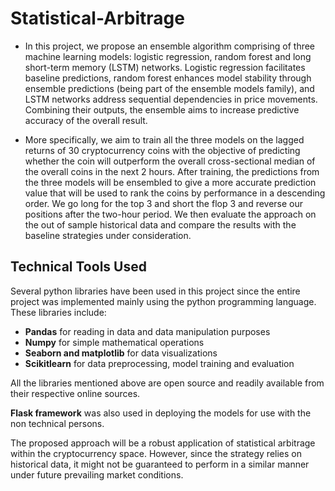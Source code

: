# Statistical-Arbitrage
- In this project, we propose an ensemble algorithm comprising of three machine learning models: logistic regression, random forest and long short-term memory (LSTM) networks. Logistic regression facilitates baseline predictions, random forest enhances model stability through ensemble predictions (being part of the ensemble models family), and LSTM networks address sequential dependencies in price movements. Combining their outputs, the ensemble aims to increase predictive accuracy of the overall result.

- More specifically, we aim to train all the three models on the lagged returns of 30 cryptocurrency coins with the objective of predicting whether the coin will outperform the overall cross-sectional median of the overall coins in the next 2 hours. After training, the predictions from the three models will be ensembled to give a more accurate prediction value that will be used to rank the coins by performance in a descending order. We go long for the top 3 and short the flop 3 and reverse our positions after the two-hour period. We then evaluate the approach on the out of sample historical data and compare the results with the baseline strategies under consideration.

## Technical Tools Used
Several python libraries have been used in this project since the entire project was implemented mainly using the python programming language. These libraries include:
* **Pandas** for reading in data and data manipulation purposes
* **Numpy**  for simple mathematical operations
* **Seaborn and matplotlib** for data visualizations
* **Scikitlearn** for data preprocessing, model training and evaluation

All the libraries mentioned above are open source and readily available from their respective online sources.

**Flask framework** was also used in deploying the models for use with the non technical persons.


The proposed approach will be a robust application of statistical arbitrage within the cryptocurrency space. However, since the strategy relies on historical data, it might not be guaranteed to perform in a similar manner under future prevailing market conditions.
